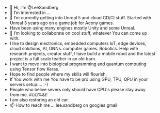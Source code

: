 - 👋 Hi, I’m @LeeSandberg
- 👀 I’m interested in ...
- 🌱 I’m currently getting into Unreal 5 and cloud CD/CI stuff. Started with Unreal 3 years ago on a game job for Acony games.
- Have been using many engines mostly Unity and some Unreal. 
- 💞️ I’m looking to collaborate on cool stuff, whatever You can come up with.
- I like to design electronics, embedded computers IoT, edge devices, cloud solutions, AI, DNNs. computer games. Robotics. Help with research projects, creator stuff, I have build a mobile robot and the latest project is a full scale teather in an old barn.
- I want to move into biological programming and quantum computing using Tensor flow Keras.
- Hope to find people where my skills will flourish.
- If You work with me You have to be pro using GPU, TPU, QPU in your servers setup.... :-)
- People who belive severs only should have CPU's please stay away from me. #¤¤%&(!
- I am also restoring an old car.
- 📫 How to reach me ...
lee.sandberg on googles gmail
<!---
LeeSandberg/LeeSandberg is a ✨ special ✨ repository because its `README.md` (this file) appears on your GitHub profile.
You can click the Preview link to take a look at your changes.
--->
